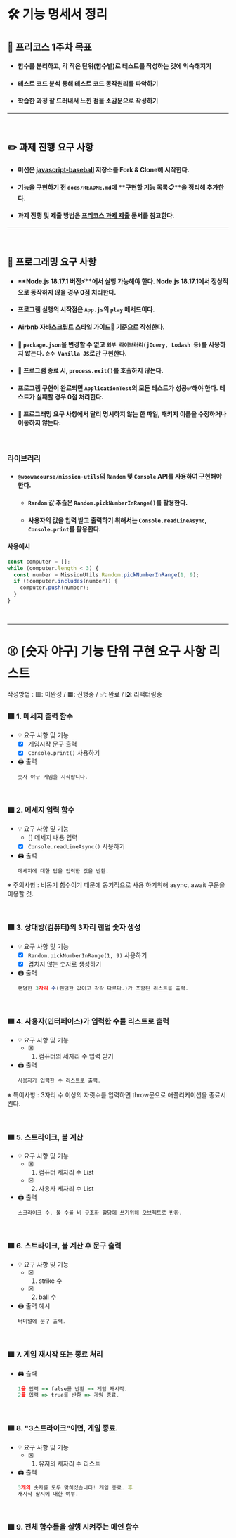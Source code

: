 # **🛠️ 기능 명세서 정리**

## **🎯 프리코스 1주차 목표**

- #### **함수를 분리**하고, 각 **작은 단위(함수별)로 테스트를 작성하는 것**에 익숙해지기
- #### 테스트 코드 분석 통해 테스트 코드 동작원리를 파악하기
- #### **학습한 과정** 잘 드러내서 느낀 점을 소감문으로 작성하기

---

</br>

## **✏️ 과제 진행 요구 사항**

- #### 미션은 [javascript-baseball](https://github.com/woowacourse-precourse/javascript-baseball-6/) 저장소를 Fork & Clone해 시작한다.
- #### 기능을 구현하기 전 `docs/README.md`에 **구현할 기능 목록📋**을 정리해 추가한다.
- #### 과제 진행 및 제출 방법은 [프리코스 과제 제출](https://github.com/woowacourse/woowacourse-docs/tree/master/precourse) 문서를 참고한다.

---

</br>

## **🎯 프로그래밍 요구 사항**

- #### **Node.js 18.17.1 버전⚡**에서 실행 가능해야 한다. **Node.js 18.17.1에서 정상적으로 동작하지 않을 경우 0점 처리한다**.
- #### 프로그램 **실행의 시작점**은 `App.js`의 `play` 메서드이다.
- #### **Airbnb 자바스크립트** 스타일 가이드🎨 기준으로 작성한다.
- #### 🚫 `package.json`을 변경할 수 없고 `외부 라이브러리(jQuery, Lodash 등)`를 사용하지 않는다. `순수 Vanilla JS`로만 구현한다.
- #### 🚫 프로그램 종료 시, `process.exit()`를 호출하지 않는다.
- #### 프로그램 구현이 완료되면 `ApplicationTest`의 모든 테스트가 성공✅해야 한다. **테스트가 실패할 경우 0점 처리한다**.
- #### 🚫 프로그래밍 요구 사항에서 달리 명시하지 않는 한 파일, 패키지 이름을 수정하거나 이동하지 않는다.

</br>

### 라이브러리

- #### `@woowacourse/mission-utils`의 `Random` 및 `Console` API를 사용하여 구현해야 한다.
    - #### `Random` 값 추출은 `Random.pickNumberInRange()`를 활용한다.
    - #### 사용자의 값을 입력 받고 출력하기 위해서는 `Console.readLineAsync`, `Console.print`를 활용한다.

#### 사용예시

```javascript
const computer = [];
while (computer.length < 3) {
  const number = MissionUtils.Random.pickNumberInRange(1, 9);
  if (!computer.includes(number)) {
    computer.push(number);
  }
}
```

</br>

---

# **⚾ [숫자 야구] 기능 단위 구현 요구 사항 리스트**
작성방법 : 🟥: 미완성 / 🟧: 진행중 / ✅: 완료 / ❎: 리팩터링중
<br/>

### 🟥 **1. 메세지 출력 함수**
- 💡 요구 사항 및 기능
  - [x] 게임시작 문구 출력
  - [x] `Console.print()` 사용하기
- 🖨️ 출력
  ```js
  숫자 야구 게임을 시작합니다.
  ```

<br/>

### 🟥 **2. 메세지 입력 함수**
- 💡 요구 사항 및 기능
  - [] 메세지 내용 입력
  - [x] `Console.readLineAsync()` 사용하기
- 🖨️ 출력
  ```js
  메세지에 대한 답을 입력한 값을 반환.
  ```

※ 주의사항 : 비동기 함수이기 때문에 동기적으로 사용 하기위해 async, await 구문을 이용할 것.

<br/>

### 🟥 **3. 상대방(컴퓨터)의 3자리 랜덤 숫자 생성**
- 💡 요구 사항 및 기능
    - [x] `Random.pickNumberInRange(1, 9)` 사용하기
    - [x] 겹치지 않는 숫자로 생성하기
- 🖨️ 출력
  ```js
  랜덤한 3자리 수(랜덤한 값이고 각각 다르다.)가 포함된 리스트를 출력.
  ```

<br/>

### 🟥 **4. 사용자(인터페이스)가 입력한 수를 리스트로 출력**
- 💡 요구 사항 및 기능
  - [x] 1. 컴퓨터의 세자리 수 입력 받기
- 🖨️ 출력
  ```js
  사용자가 입력한 수 리스트로 출력.
  ```
※ 특이사항 : 3자리 수 이상의 자릿수를 입력하면 throw문으로 애플리케이션을 종료시킨다.

<br/>

### 🟥 **5. 스트라이크, 볼 계산**
- 💡 요구 사항 및 기능
  - [x] 1. 컴퓨터 세자리 수 List
  - [x] 2. 사용자 세자리 수 List
- 🖨️ 출력
  ```js
  스크라이크 수, 볼 수를 비 구조화 할당에 쓰기위해 오브젝트로 반환.
  ```

<br/>

### 🟥 **6. 스트라이크, 볼 계산 후 문구 출력**
- 💡 요구 사항 및 기능
  - [x] 1. strike 수
  - [x] 2. ball 수
- 🖨️ 출력 예시
  ```js
  터미널에 문구 출력.
  ```

<br/>

### 🟥 **7. 게임 재시작 또는 종료 처리**
- 🖨️ 출력
  ```js
  1을 입력 => false를 반환 => 게임 재시작.
  2를 입력 => true를 반환 => 게임 종료.
  ```

<br/>

### 🟥 **8. "3스트라이크"이면, 게임 종료.**
- 💡 요구 사항 및 기능
  - [x] 1. 유저의 세자리 수 리스트
- 🖨️ 출력
  ```js
  3개의 숫자를 모두 맞히셨습니다! 게임 종료. 후 
  재시작 할지에 대한 여부.
  ```

<br/>

### 🟥 **9. 전체 함수들을 실행 시켜주는 메인 함수**
